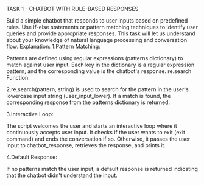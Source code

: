 TASK 1 - CHATBOT WITH RULE-BASED RESPONSES

Build a simple chatbot that responds to user inputs based on predefined rules. Use if-else statements or pattern matching techniques to identify user queries and provide appropriate responses. This task will let us understand about your knowledge of natural language processing and conversation flow.
Explanation:
1.Pattern Matching:

Patterns are defined using regular expressions (patterns dictionary) to match against user input.
Each key in the dictionary is a regular expression pattern, and the corresponding value is the chatbot's response.
re.search Function:

2.re.search(pattern, string) is used to search for the pattern in the user's lowercase input string (user_input_lower).
If a match is found, the corresponding response from the patterns dictionary is returned.

3.Interactive Loop:

The script welcomes the user and starts an interactive loop where it continuously accepts user input.
It checks if the user wants to exit (exit command) and ends the conversation if so.
Otherwise, it passes the user input to chatbot_response, retrieves the response, and prints it.

4.Default Response:

If no patterns match the user input, a default response is returned indicating that the chatbot didn't understand the input.
